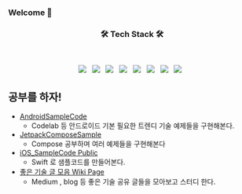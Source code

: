 ### Welcome 👋

<!--
**jhanulis7/jhanulis7** is a ✨ _special_ ✨ repository because its `README.md` (this file) appears on your GitHub profile.

Here are some ideas to get you started:

- 🔭 I’m currently working on ...
- 🌱 I’m currently learning ...
- 👯 I’m looking to collaborate on ...
- 🤔 I’m looking for help with ...
- 💬 Ask me about ...
- 📫 How to reach me: ...
- 😄 Pronouns: ...
- ⚡ Fun fact: ...
-->

<h3 align="center"><b>🛠 Tech Stack 🛠</b></h3>
</br>
<p align="center">
<img src="https://img.shields.io/badge/Android-3DDC84?style=flat-square&logo=Android&logoColor=white"/></a> &nbsp
<img src="https://img.shields.io/badge/Kotlin-7F52FF?style=flat-square&logo=Kotlin&logoColor=white"/></a> &nbsp
<img src="https://img.shields.io/badge/Swift-00599C?style=flat-square&logo=Swift&logoColor=white"/></a> &nbsp 
<img src="https://img.shields.io/badge/AOSP-F7DF1E?style=flat-square&logo=AOSP&logoColor=white"/></a> &nbsp
<img src="https://img.shields.io/badge/Coroutine-339933?style=flat-square&logo=Coroutine&logoColor=white"/></a> &nbsp
<!-- <img src="https://img.shields.io/badge/Android-3DDC84?style=flat-square&logo=Android&logoColor=white"/></a> &nbsp -->
<img src="https://img.shields.io/badge/Flow-47A248?style=flat-square&logo=Flow&logoColor=white"/></a> &nbsp 
<img src="https://img.shields.io/badge/Jepack Compose-4285F4?style=flat-square&logo=Compose&logoColor=white"/></a> &nbsp 
<img src="https://img.shields.io/badge/iOS-232F3E?style=flat-square&logo=iOS&logoColor=white"/></a> &nbsp </p>

## 공부를 하자!
- [AndroidSampleCode](https://github.com/jhanulis7/AndroidSampleCode)
  - Codelab 등 안드로이드 기본 필요한 트렌디 기술 예제들을 구현해본다.
- [JetpackComposeSample](https://github.com/jhanulis7/JetpackComposeSamplect)
  - Compose 공부하며 여러 예제들을 구현해본다
- [iOS_SampleCode Public](https://github.com/jhanulis7/iOS_SampleCode)
  - Swift 로 샘플코드를 만들어본다.
- [좋은 기술 글 모음 Wiki Page](https://github.com/jhanulis7/AndroidSampleCode/wiki)
  -  Medium , blog 등 좋은 기술 공유 글들을 모아보고 스터디 한다.
